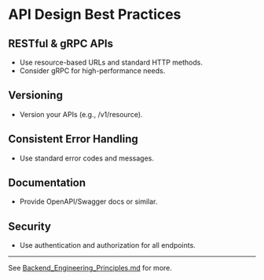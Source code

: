 # API Design Best Practices

## RESTful & gRPC APIs
- Use resource-based URLs and standard HTTP methods.
- Consider gRPC for high-performance needs.

## Versioning
- Version your APIs (e.g., /v1/resource).

## Consistent Error Handling
- Use standard error codes and messages.

## Documentation
- Provide OpenAPI/Swagger docs or similar.

## Security
- Use authentication and authorization for all endpoints.

---
See [Backend_Engineering_Principles.md](Backend_Engineering_Principles.md) for more.
